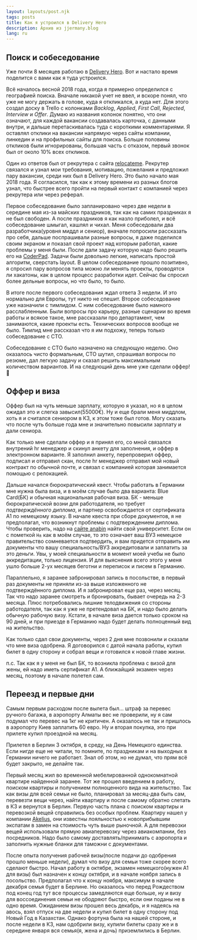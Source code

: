 ```yaml
---
layout: layouts/post.njk
tags: posts
title: Как я устроился в Delivery Hero
description: Архив из jjermany.blog
lang: ru
---
```


## Поиск и собеседование

Уже почти 8 месяцев работаю в [Delivery Hero](https://careers.deliveryhero.com/global/en). Вот и настало время поделится с вами как я туда устроился.

Всё началось весной 2018 года, когда я примерно определился с географией поиска. Вначале никакой учет не ввел, и вскоре понял, что уже не могу держать в голове, куда я откликался, а куда нет. Для этого создал доску в Trello с колонками *Backlog*, *Applied*, *First Call*, *Rejected*, *Interview* и *Offer*. Думаю из названия колонок понятно, что они означают, для каждой вакансии создавалась карточка, с данными внутри, и дальше перетаскивалась туда с короткими комментариями. Я оставлял отклики на вакансии напрямую через сайты компании, линкедин и на профильных сайты для поиска. Больше половины откликов были игнорированы, большая часть с отказом, первый звонок был от около 10% всех откликов.

Один из ответов был от рекрутера с сайта [relocateme](https://relocateme.eu/). Рекрутер связался и узнал мои требования, мотивацию, пожелания и предложил пару вакансии, среди них был в Delivery Hero. Это было начало мая 2018 года. Я согласился, так как к этому времени из разных блогов узнал, что быстрее всего пройти на первый контакт с компанией через рекрутера или через реферал.

Первое собеседование было запланировано через две недели в середине мая из-за майских праздников, так как на самих праздниках я не был свободен. А после праздников я как назло приболел, и всё собеседование шмыгал, кашлял и чихал. Меня собеседовали два разработчика(уровня миддл и сениор), вначале попросили рассказать про себя, дальше поспрашивали разные вопросы, я даже поделился своим экраном и показал свой проект над которым работал, какие проблемы у меня были. После дали задачу которую надо было решить его на [CoderPad](https://coderpad.io/). Задачи были довольно легкие, написать простой алгоритм, сверстать layout. В целом собеседование прошло позитивно, я спросил пару вопросов типа можно ли менять проекты, проводятся ли хакатоны, как в целом процесс разработки идет. Сейчас бы спросил более дельные вопросы, но что было, то было.

В итоге после первого собеседования ждал ответа 3 недели. И это нормально для Европы, тут никто не спешит. Второе собеседование уже назначили c тимлидом. С ним собеседование было намного расслабленным. Были вопросы про карьеру, разные сценарии во время работы и всякое такое, мне рассказали про департамент, чем занимаются, какие проекты есть. Технических вопросов вообще не было. Тимлид мне рассказал что я им подхожу, теперь только собеседование с CTO.

Собеседование с CTO было назначено на следующую неделю. Оно оказалось чисто формальным, CTO шутил, спрашивал вопросы по резюме, дал легкую задачу и сказал решить максимальным количеством вариантов. И на следующий день мне уже сделали оффер! 🎉


## Оффер и виза

Оффер был на чуть меньше зарплату, которую я указал, но я в целом ожидал это и слегка завысил(55000€). Ну и еще брали меня миддлом, хоть я и считался сениором в КЗ, к этом тоже был готов. Могу сказать что после чуть больше года мне и значительно повысили зарплату и дали сениора.

Как только мне сделали оффер и я принял его, со мной связался внутрений hr менеджер и скинул анкету для заполнения, и оффер в электронном варианте. Я заполнил анкету, перепроверил оффер, подписал и отправил скан, после hr менеджер отправил мой новый контракт по обычной почте, и связал с компанией которая занимается помощью с релокацией.

Дальше начался бюрократический квест. Чтобы работать в Германии мне нужна была виза, и в моём случае было два варианта: Blue Card(БК) и обычная национальная рабочая виза. БК - меньше бюрократической возни для работодателя, но требует *подтверждённого диплома*, и партнер освобождается от сертификата A1 по немецкому языку. В начале квеста при сборе документов, я не предполагал, что возникнут проблемы с подтверждением диплома. Чтобы проверить, надо на [сайте anabin](https://anabin.kmk.org/no_cache/filter/institutionen.html) найти свой университет. Если он с пометкой `H±` как в моём случае, то это означает ваш ВУЗ немецкое правительство сомневается подтвердить, и вам придется отправить им документы что вашу специальность/ВУЗ аккредитовали и заплатить за это деньги. Увы, у моей специальности в момент моей учебы не было аккредитации, только лицензия. И для выяснения всего этого у меня ушло больше 2-ух месяцев беготни и переписок и писем в Германию.

Параллельно, я заранее забронировал запись в посольстве, в первый раз документы не приняли из-за выше изложенного не подтверждённого диплома. И я забронировал еще раз, через месяц. Так что надо заранее смотреть и бронировать, бывает очередь на 2-3 месяца. Плюс потребовались лишние телодвижения со стороны работодателя, так как я уже не претендовал на БК, и надо было делать обычную рабочую визу. Кстати, в начале виза дается только сроком на 90 дней, и при приезде в Германию надо будет делать полноценный вид на жительство.

Как только сдал свои документы, через 2 дня мне позвонили и сказали что мне виза одобрена. Я договорился с датой начала работы, купил билет в одну сторону и собрал вещи и готовился к новой главе жизни.

п.с. Так как я у меня не был БК, то возникла проблема с визой для жены, ей надо иметь сертификат A1. А ближайщий экзамен через месяц, поэтому в начале полетел сам.


## Переезд и первые дни

Самым первым расходом после вылета был... штраф за перевес ручного багажа, в аэропорту Алматы вес не проверили, ну я сам подумал что перевес на 1кг не критичен. А оказалось не так и пришлось в аэропорту Киев заплатить 60 евро. Ну и вторая покупка, это при прилете купил проездной на месяц.

Прилетел в Берлин 3 октября, в среду, на День Немецкого единства. Если нигде еще не читали, то помните, по праздникам и на выходных в Германии ничего не работает. Знал об этом, но не думал, что прям всё будет закрыто, не делайте так.

Первый месяц жил во временной мебелированной однокомнатной квартире найденной заранее. Тот же прошел введением в работу, поиском квартиры и получением полноценного вида на жительство. Так как визы для всей семьи не было, планировал за месяц-два быть сам, перевезти вещи через, найти квартиру и после самому обратно слетать в КЗ и вернутся в Берлин. Первую часть плана с поиском квартиры и перевозкой вещей справились без особых проблем. Квартиру нашел у компании [Akelius](https://rent.akelius.com/en/search/germany/apartment/berlin), они известны лояльностью к новоприбывшим экспатам в замен на стоимость чуть выше рыночной. А для перевозки вещей использовали прямую авиаперевозку через авиакомпании, без посредников. Надо было самому доставлять/принимать с аэропорта и заполнить нужные бланки для таможни с документами.

После опыта получения рабочей визы(после подачи до одобрения прошло меньше недели), думал что визу для семьи тоже скорее всего сделают быстро. Начал работу в октябре, экзамен немецкого(нужен A1 для визы) был назначен к концу октября, и в начале ноября запись в посольство. Предполагал что к концу ноября, максимум в начале декабря семья будет в Берлине. Но оказалось что перед Рождеством под конец год тут все процессы замедляются еще больше, ну и визу для воссоединения семьи не ободряют быстро, если они поданы не в одно время. Ожиданием визы прошел весь декабрь, и я надеясь на авось, взял отпуск на две недели и купил билет в одну сторону под Новый Год в Казахстан. Однако фортуна была на нашей стороне, и после недели в КЗ, нам одобрили визу, купили билеты сразу же и в середине января вся семья(я, жена и дочь) приземлились в Берлин.